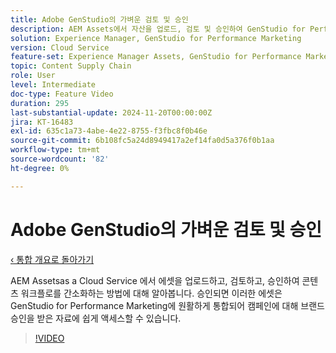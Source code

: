 ```yaml
---
title: Adobe GenStudio의 가벼운 검토 및 승인
description: AEM Assets에서 자산을 업로드, 검토 및 승인하여 GenStudio for Performance Marketing에서 사용할 수 있도록 하는 사용 사례를 살펴봅니다.
solution: Experience Manager, GenStudio for Performance Marketing
version: Cloud Service
feature-set: Experience Manager Assets, GenStudio for Performance Marketing
topic: Content Supply Chain
role: User
level: Intermediate
doc-type: Feature Video
duration: 295
last-substantial-update: 2024-11-20T00:00:00Z
jira: KT-16483
exl-id: 635c1a73-4abe-4e22-8755-f3fbc8f0b46e
source-git-commit: 6b108fc5a24d8949417a2ef14fa0d5a376f0b1aa
workflow-type: tm+mt
source-wordcount: '82'
ht-degree: 0%

---
```


# Adobe GenStudio의 가벼운 검토 및 승인

[‹ 통합 개요로 돌아가기](./overview.md)

AEM Assetsas a Cloud Service 에서 에셋을 업로드하고, 검토하고, 승인하여 콘텐츠 워크플로를 간소화하는 방법에 대해 알아봅니다. 승인되면 이러한 에셋은 GenStudio for Performance Marketing에 원활하게 통합되어 캠페인에 대해 브랜드 승인을 받은 자료에 쉽게 액세스할 수 있습니다.

>[!VIDEO](https://video.tv.adobe.com/v/3439265/?learn=on)

